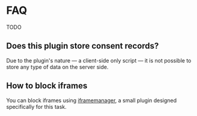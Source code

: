 # FAQ
TODO


## Does this plugin store consent records?

Due to the plugin's nature — a client-side only script — it is not possible to store any type of data on the server side.

## How to block iframes

You can block iframes using [iframemanager](https://github.com/orestbida/iframemanager), a small plugin designed specifically for this task.